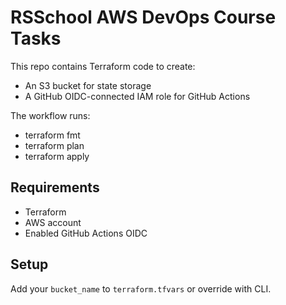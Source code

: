 # RSSchool AWS DevOps Course Tasks

This repo contains Terraform code to create:

- An S3 bucket for state storage
- A GitHub OIDC-connected IAM role for GitHub Actions

The workflow runs:
- terraform fmt
- terraform plan
- terraform apply

## Requirements
- Terraform
- AWS account
- Enabled GitHub Actions OIDC

## Setup
Add your `bucket_name` to `terraform.tfvars` or override with CLI.
